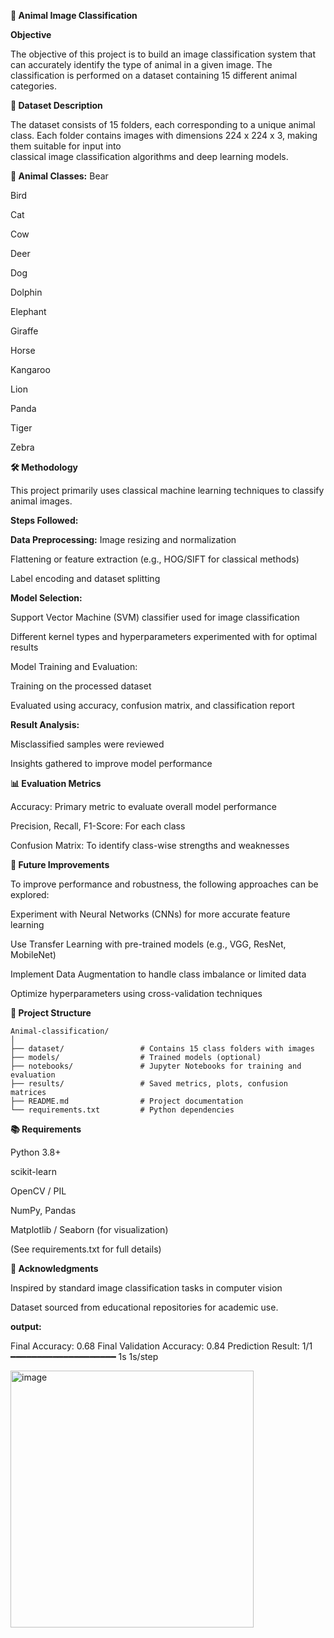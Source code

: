 
**🐾 Animal Image Classification**

**Objective**

  The objective of this project is to build an image classification system that can accurately identify the type of animal in a given image. The classification is performed on a dataset     containing 15 different animal categories.

**📂 Dataset Description**

  The dataset consists of 15 folders, each corresponding to a unique animal class. Each folder contains images with dimensions 224 x 224 x 3, making them suitable for input into     
  classical image classification algorithms and deep learning models.

**🐾 Animal Classes:**
  Bear

  Bird

  Cat

  Cow

  Deer

  Dog

  Dolphin

  Elephant

  Giraffe

  Horse

  Kangaroo

  Lion

  Panda

  Tiger

  Zebra

**🛠️ Methodology**

  This project primarily uses classical machine learning techniques to classify animal images.

**Steps Followed:**

**Data Preprocessing:**
  Image resizing and normalization
  
  Flattening or feature extraction (e.g., HOG/SIFT for classical methods)
  
  Label encoding and dataset splitting

**Model Selection:**

  Support Vector Machine (SVM) classifier used for image classification
  
  Different kernel types and hyperparameters experimented with for optimal results
  
  Model Training and Evaluation:
  
  Training on the processed dataset
  
  Evaluated using accuracy, confusion matrix, and classification report

**Result Analysis:**

  Misclassified samples were reviewed
  
  Insights gathered to improve model performance

**📊 Evaluation Metrics**

  Accuracy: Primary metric to evaluate overall model performance
  
  Precision, Recall, F1-Score: For each class
  
  Confusion Matrix: To identify class-wise strengths and weaknesses

**🚀 Future Improvements**

  To improve performance and robustness, the following approaches can be explored:
  
  Experiment with Neural Networks (CNNs) for more accurate feature learning
  
  Use Transfer Learning with pre-trained models (e.g., VGG, ResNet, MobileNet)
  
  Implement Data Augmentation to handle class imbalance or limited data
  
  Optimize hyperparameters using cross-validation techniques

**📁 Project Structure**

    Animal-classification/
    │
    ├── dataset/                 # Contains 15 class folders with images
    ├── models/                  # Trained models (optional)
    ├── notebooks/               # Jupyter Notebooks for training and evaluation
    ├── results/                 # Saved metrics, plots, confusion matrices
    ├── README.md                # Project documentation
    └── requirements.txt         # Python dependencies

**📚 Requirements**

  Python 3.8+
  
  scikit-learn
  
  OpenCV / PIL
  
  NumPy, Pandas
  
  Matplotlib / Seaborn (for visualization)
  
  (See requirements.txt for full details)

**🤝 Acknowledgments**

  Inspired by standard image classification tasks in computer vision
  
  Dataset sourced from educational repositories for academic use.

**output:**

  Final Accuracy: 0.68
   Final Validation Accuracy: 0.84
   Prediction Result:
  1/1 ━━━━━━━━━━━━━━━━━━━━ 1s 1s/step
  
  <img width="389" height="411" alt="image" src="https://github.com/user-attachments/assets/fc5a5553-5a8a-41aa-8fb1-3e6658113b20" />
